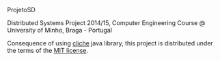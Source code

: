 ProjetoSD

Distributed Systems Project 2014/15, Computer Engineering Course @ University of Minho, Braga - Portugal

Consequence of using [cliche](https://code.google.com/p/cliche/) java library, this project is distributed under the terms of the [MIT license](http://opensource.org/licenses/mit-license.php).
